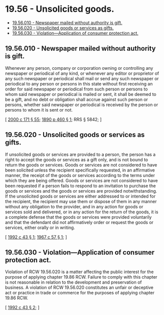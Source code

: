# 19.56 - Unsolicited goods.
* [19.56.010 - Newspaper mailed without authority is gift.](#1956010---newspaper-mailed-without-authority-is-gift)
* [19.56.020 - Unsolicited goods or services as gifts.](#1956020---unsolicited-goods-or-services-as-gifts)
* [19.56.030 - Violation—Application of consumer protection act.](#1956030---violationapplication-of-consumer-protection-act)
## 19.56.010 - Newspaper mailed without authority is gift.
Whenever any person, company or corporation owning or controlling any newspaper or periodical of any kind, or whenever any editor or proprietor of any such newspaper or periodical shall mail or send any such newspaper or periodical to any person or persons in this state without first receiving an order for said newspaper or periodical from such person or persons to whom said newspaper or periodical is mailed or sent, it shall be deemed to be a gift, and no debt or obligation shall accrue against such person or persons, whether said newspaper or periodical is received by the person or persons to whom it is sent or not.

\[ [2000 c 171 § 55](https://lawfilesext.leg.wa.gov/biennium/1999-00/Pdf/Bills/Session%20Laws/House/2400.SL.pdf?cite=2000%20c%20171%20§%2055); [1890 p 460 § 1](https://leg.wa.gov/CodeReviser/documents/sessionlaw/1890pam1.pdf#page=460?cite=1890%20p%20460%20§%201); RRS § 5842; \]

## 19.56.020 - Unsolicited goods or services as gifts.
If unsolicited goods or services are provided to a person, the person has a right to accept the goods or services as a gift only, and is not bound to return the goods or services. Goods or services are not considered to have been solicited unless the recipient specifically requested, in an affirmative manner, the receipt of the goods or services according to the terms under which they are being offered. Goods or services are not considered to have been requested if a person fails to respond to an invitation to purchase the goods or services and the goods or services are provided notwithstanding. If the unsolicited goods or services are either addressed to or intended for the recipient, the recipient may use them or dispose of them in any manner without any obligation to the provider, and in any action for goods or services sold and delivered, or in any action for the return of the goods, it is a complete defense that the goods or services were provided voluntarily and that the defendant did not affirmatively order or request the goods or services, either orally or in writing.

\[ [1992 c 43 § 1](https://lawfilesext.leg.wa.gov/biennium/1991-92/Pdf/Bills/Session%20Laws/Senate/6427.SL.pdf?cite=1992%20c%2043%20§%201); [1967 c 57 § 1](https://leg.wa.gov/CodeReviser/documents/sessionlaw/1967c57.pdf?cite=1967%20c%2057%20§%201); \]

## 19.56.030 - Violation—Application of consumer protection act.
Violation of RCW 19.56.020 is a matter affecting the public interest for the purpose of applying chapter 19.86 RCW. Failure to comply with this chapter is not reasonable in relation to the development and preservation of business. A violation of RCW 19.56.020 constitutes an unfair or deceptive act or practice in trade or commerce for the purposes of applying chapter 19.86 RCW.

\[ [1992 c 43 § 2](https://lawfilesext.leg.wa.gov/biennium/1991-92/Pdf/Bills/Session%20Laws/Senate/6427.SL.pdf?cite=1992%20c%2043%20§%202); \]


